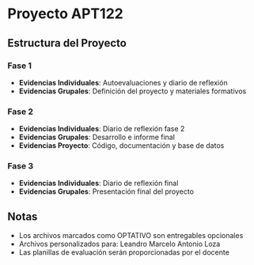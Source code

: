 # Proyecto APT122

## Estructura del Proyecto

### Fase 1
- **Evidencias Individuales**: Autoevaluaciones y diario de reflexión
- **Evidencias Grupales**: Definición del proyecto y materiales formativos

### Fase 2
- **Evidencias Individuales**: Diario de reflexión fase 2
- **Evidencias Grupales**: Desarrollo e informe final
- **Evidencias Proyecto**: Código, documentación y base de datos

### Fase 3
- **Evidencias Individuales**: Diario de reflexión final
- **Evidencias Grupales**: Presentación final del proyecto

## Notas
- Los archivos marcados como OPTATIVO son entregables opcionales
- Archivos personalizados para: Leandro Marcelo Antonio Loza
- Las planillas de evaluación serán proporcionadas por el docente
